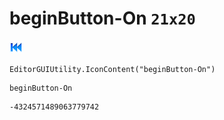 # beginButton-On `21x20`
<img src="/img/beginButton-On.png" width=21 height=20>

``` CSharp
EditorGUIUtility.IconContent("beginButton-On")
```
```
beginButton-On
```
```
-4324571489063779742
```
